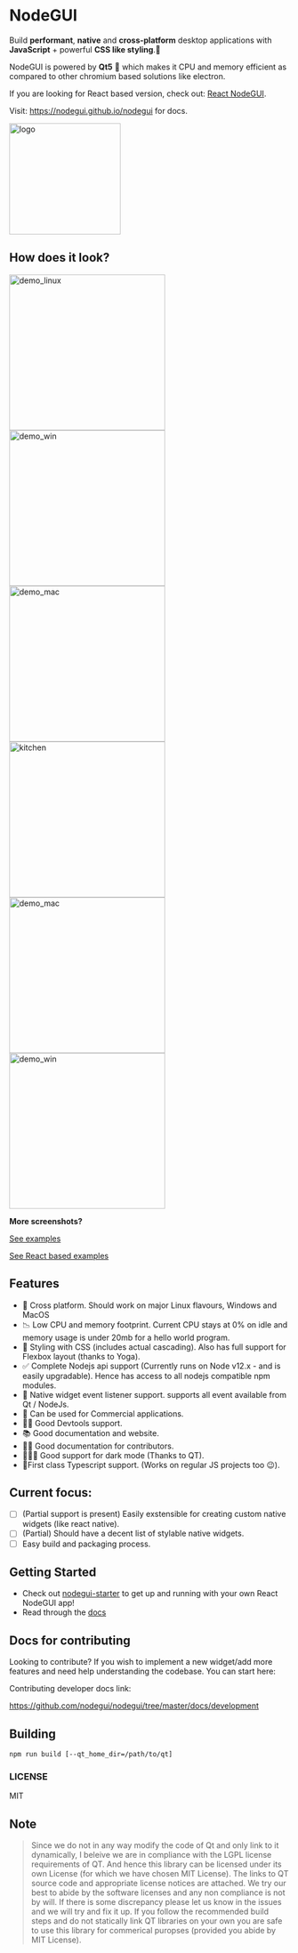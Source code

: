 # NodeGUI

Build **performant**, **native** and **cross-platform** desktop applications with **JavaScript** + powerful **CSS like styling**.🚀

NodeGUI is powered by **Qt5** 💚 which makes it CPU and memory efficient as compared to other chromium based solutions like electron.

If you are looking for React based version, check out: [React NodeGUI](https://github.com/nodegui/react-nodegui).

Visit: https://nodegui.github.io/nodegui for docs.

<img alt="logo" src="https://github.com/nodegui/nodegui/raw/master/extras/logo/nodegui.png" height="200" />

## How does it look?

<div style="display:inline; margin: 0 auto;">
<img alt="demo_linux" src="https://github.com/nodegui/nodegui/raw/master/examples/calculator/calculator_linux.png" height="280" />
<img alt="demo_win" src="https://github.com/nodegui/nodegui/raw/master/examples/calculator/calculator_win.jpg" height="280" />
<img alt="demo_mac" src="https://github.com/nodegui/nodegui/raw/master/examples/calculator/calculator_mac.png" height="280" />
</div>

<div style="display:inline; margin: 0 auto;"><img alt="kitchen" src="https://github.com/nodegui/nodegui/raw/master/extras/assets/kitchen.png" height="280" /><img alt="demo_mac" src="https://github.com/master-atul/react-nodegui/raw/master/examples/weather-app-widget/weather_widget_mac.png" height="280" /><img alt="demo_win" src="https://github.com/master-atul/react-nodegui/raw/master/examples/image-view/image_view_win.jpg" height="280" />
</div>

**More screenshots?**

[See examples](https://github.com/nodegui/nodegui/tree/master/examples/)

[See React based examples](https://github.com/nodegui/react-nodegui/tree/master/examples/)

## Features

- 🧬 Cross platform. Should work on major Linux flavours, Windows and MacOS
- 📉 Low CPU and memory footprint. Current CPU stays at 0% on idle and memory usage is under 20mb for a hello world program.
- 💅 Styling with CSS (includes actual cascading). Also has full support for Flexbox layout (thanks to Yoga).
- ✅ Complete Nodejs api support (Currently runs on Node v12.x - and is easily upgradable). Hence has access to all nodejs compatible npm modules.
- 🎪 Native widget event listener support. supports all event available from Qt / NodeJs.
- 💸 Can be used for Commercial applications.
- 🕵️‍♂️ Good Devtools support.
- 📚 Good documentation and website.
- 🧙‍♂️ Good documentation for contributors.
- 🦹🏻‍♀️ Good support for dark mode (Thanks to QT).
- 🏅First class Typescript support. (Works on regular JS projects too 😉).

## Current focus:

- [ ] (Partial support is present) Easily exstensible for creating custom native widgets (like react native).
- [ ] (Partial) Should have a decent list of stylable native widgets.
- [ ] Easy build and packaging process.

## Getting Started

- Check out [nodegui-starter](https://github.com/nodegui/nodegui-starter) to get up and running with your own React NodeGUI app!
- Read through the [docs](https://nodegui.github.io/nodegui)

## Docs for contributing

Looking to contribute? If you wish to implement a new widget/add more features and need help understanding the codebase. You can start here:

Contributing developer docs link:

https://github.com/nodegui/nodegui/tree/master/docs/development

## Building

`npm run build [--qt_home_dir=/path/to/qt]`

### LICENSE

MIT

## Note

> Since we do not in any way modify the code of Qt and only link to it dynamically, I beleive we are in compliance with the LGPL license requirements of QT. And hence this library can be licensed under its own License (for which we have chosen MIT License).
> The links to QT source code and appropriate license notices are attached. We try our best to abide by the software licenses and any non compliance is not by will. If there is some discrepancy please let us know in the issues and we will try and fix it up.
> If you follow the recommended build steps and do not statically link QT libraries on your own you are safe to use this library for commerical puropses (provided you abide by MIT License).
